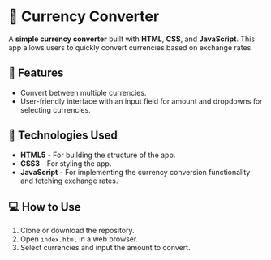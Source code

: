 # 💸 Currency Converter

A **simple currency converter** built with **HTML**, **CSS**, and **JavaScript**. This app allows users to quickly convert currencies based on exchange rates.

## 🚀 Features

- Convert between multiple currencies.
- User-friendly interface with an input field for amount and dropdowns for selecting currencies.

## 🔧 Technologies Used

- **HTML5** - For building the structure of the app.
- **CSS3** - For styling the app.
- **JavaScript** - For implementing the currency conversion functionality and fetching exchange rates.

## 💻 How to Use

1. Clone or download the repository.
2. Open `index.html` in a web browser.
3. Select currencies and input the amount to convert.
